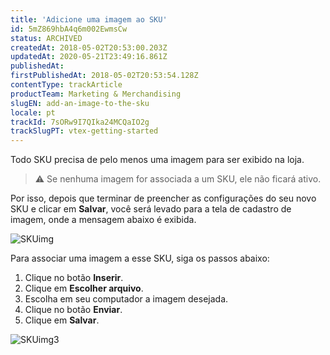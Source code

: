 ```yaml
---
title: 'Adicione uma imagem ao SKU'
id: 5mZ869hbA4q6m002EwmsCw
status: ARCHIVED
createdAt: 2018-05-02T20:53:00.203Z
updatedAt: 2020-05-21T23:49:16.861Z
publishedAt: 
firstPublishedAt: 2018-05-02T20:53:54.128Z
contentType: trackArticle
productTeam: Marketing & Merchandising
slugEN: add-an-image-to-the-sku
locale: pt
trackId: 7sORw9I7QIka24MCQaIO2g
trackSlugPT: vtex-getting-started
---
```


Todo SKU precisa de pelo menos uma imagem para ser exibido na loja.

>⚠️ Se nenhuma imagem for associada a um SKU, ele não ficará ativo.

Por isso, depois que terminar de preencher as configurações do seu novo SKU e clicar em __Salvar__, você será levado para a tela de cadastro de imagem, onde a mensagem abaixo é exibida.

![SKUimg](//images.contentful.com/alneenqid6w5/2lV4fLbTJqEiCmUQOaaOOm/c7480c2c8095f51c8236d2022991fe43/SKUimg.png)

Para associar uma imagem a esse SKU, siga os passos abaixo:
1. Clique no botão __Inserir__.
2. Clique em __Escolher arquivo__.
3. Escolha em seu computador a imagem desejada.
4. Clique no botão __Enviar__.
5. Clique em __Salvar__.

![SKUimg3](//images.contentful.com/alneenqid6w5/5E5rl4SdC8a4qSy40Gqaum/7e000aebd9a7f7087229f630f8a6c38d/SKUimg3.gif)
